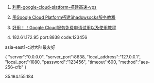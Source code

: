 1. [利用-google-cloud-platform-搭建高速-vps](https://medium.com/@mosinite/%E5%88%A9%E7%94%A8-google-cloud-platform-%E6%90%AD%E5%BB%BA%E9%AB%98%E9%80%9F-vps-21b86d227806 )
2. [用Google Cloud Platform搭建Shadowsocks服务教程](http://godjose.com/2017/06/14/new-article/ )
3. [好用！！Google Cloud服务免费申请试用以及使用教程](https://51.ruyo.net/2144.html )



4. 182.61.172.95  port:8838 code:123456

asia-east1-c对大陆最友好

{
"server":"0.0.0.0",
"server_port":8838,
"local_address":"127.0.0.1",
"local_port":1080,
"password":"123456",
"timeout":600,
"method":"aes-256-cfb"
}


35.194.155.184